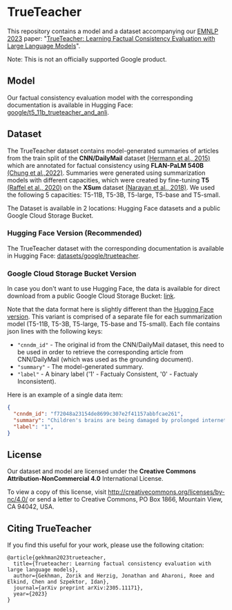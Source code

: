 # TrueTeacher

This repository contains a model and a dataset accompanying our [EMNLP 2023](https://2023.emnlp.org/) paper: "[TrueTeacher: Learning Factual Consistency Evaluation with Large Language Models](https://arxiv.org/pdf/2305.11171v1.pdf)".

Note: This is not an officially supported Google product.


## Model

Our factual consistency evaluation model with the corresponding documentation is available in Hugging Face: [google/t5_11b_trueteacher_and_anli](https://huggingface.co/google/t5_11b_trueteacher_and_anli).


## Dataset

The TrueTeacher dataset contains model-generated summaries of articles from the train split of the **CNN/DailyMail** dataset [(Hermann et al., 2015)](https://proceedings.neurips.cc/paper_files/paper/2015/file/afdec7005cc9f14302cd0474fd0f3c96-Paper.pdf)
which are annotated for factual consistency using **FLAN-PaLM 540B** [(Chung et al.,2022)](https://arxiv.org/pdf/2210.11416.pdf).
Summaries were generated using summarization models with different capacities, which were created by fine-tuning **T5** [(Raffel et al., 2020)](https://jmlr.org/papers/volume21/20-074/20-074.pdf) on the **XSum** dataset [(Narayan et  al.,  2018)](https://aclanthology.org/D18-1206.pdf).
We used the following 5 capacities: T5-11B, T5-3B, T5-large, T5-base and T5-small.

The Dataset is available in 2 locations: Hugging Face datasets and a public Google Cloud Storage Bucket.

### Hugging Face Version (Recommended)

The TrueTeacher dataset with the corresponding documentation is available in Hugging Face: [datasets/google/trueteacher](https://huggingface.co/datasets/google/trueteacher).


### Google Cloud Storage Bucket Version


In case you don't want to use Hugging Face, the data is available for direct download from a public Google Cloud Storage Bucket: [link](https://storage.googleapis.com/gresearch/true_teacher/true_teacher_data.zip). 

Note that the data format here is slightly different than the [Hugging Face version](https://huggingface.co/datasets/google/trueteacher). This variant is comprised of a separate file for each summarization model (T5-11B, T5-3B, T5-large, T5-base and T5-small). Each file contains json lines with the following keys:

- `"cnndm_id"` - The original id from the CNN/DailyMail dataset, this need to be used in order to retrieve the corresponding article from CNN/DailyMail (which was used as the grounding document).
- `"summary"` - The model-generated summary.
- `"label"` - A binary label ('1' - Factualy Consistent, '0' - Factualy Inconsistent).

Here is an example of a single data item:

```json
{
  "cnndm_id": "f72048a23154de8699c307e2f41157abbfcae261",
  "summary": "Children's brains are being damaged by prolonged internet access, a former children's television presenter has warned.",
  "label": "1",
}
```


## License
Our dataset and model are licensed under the **Creative Commons Attribution-NonCommercial 4.0** International License.

To view a copy of this license, visit http://creativecommons.org/licenses/by-nc/4.0/ or send a letter to Creative Commons, PO Box 1866, Mountain View, CA 94042, USA.


## Citing TrueTeacher
If you find this useful for your work, please use the following citation:

```
@article{gekhman2023trueteacher,
  title={Trueteacher: Learning factual consistency evaluation with large language models},
  author={Gekhman, Zorik and Herzig, Jonathan and Aharoni, Roee and Elkind, Chen and Szpektor, Idan},
  journal={arXiv preprint arXiv:2305.11171},
  year={2023}
}
```